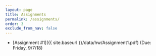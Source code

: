 ```yaml
---
layout: page
title: Assignments 
permalink: /assignments/
order: 3
exclude_from_nav: false 
---
```


* [Assignment #1]({{ site.baseurl }}/data/hw/Assignment1.pdf) (Due: Friday, 9/7/18)
